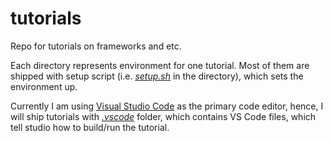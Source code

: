 # tutorials
Repo for tutorials on frameworks and etc.

Each directory represents environment for one tutorial. Most of them are shipped with setup script (i.e. *[setup.sh](setup.sh)* in the directory), which sets the environment up.

Currently I am using [Visual Studio Code](https://code.visualstudio.com) as the primary code editor, hence, I will ship tutorials with *[.vscode](.vscode)* folder, which contains VS Code files, which tell studio how to build/run the tutorial.
